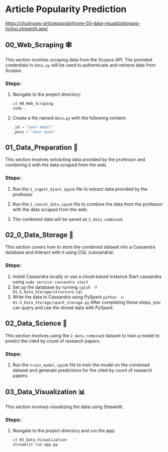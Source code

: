 # Article Popularity Prediction
https://chulinuwu-articlepopularitypre-03-data-visualizationapp-ho1xxi.streamlit.app/
## 00_Web_Scraping 🕸️
This section involves scraping data from the Scopus API. The provided credentials in `data.py` will be used to authenticate and retrieve data from Scopus.

### Steps:
1. Navigate to the project directory:
   ```bash
   cd 00_Web_Scraping
   code .
   ```

2. Create a file named `data.py` with the following content:
   ```python
   _id = "your email"
   _pass = "your pass"
   ```

## 01_Data_Preparation 🧹
This section involves extracting data provided by the professor and combining it with the data scraped from the web.

### Steps:
1. Run the `1_ingest_Ajarn.ipynb` file to extract data provided by the professor

2. Run the `2_concat_data.ipynb` file to combine the data from the professor with the data scraped from the web.

3. The combined data will be saved as `2_data_combined`.

## 02_0_Data_Storage 💾
This section covers how to store the combined dataset into a Cassandra database and interact with it using CQL (cassandra).

### Steps:
1. Install Cassandra locally or use a cloud-based instance
   Start cassandra using `sudo service cassandra start`
2. Set up the database by running `cqlsh -f 01.5_Data_Storage/structure.cql` 
3. Write the data to Cassandra using PySpark `python -u 01.5_Data_Storage/spark_storage.py` 
After completing these steps, you can query and use the stored data with PySpark.

## 02_Data_Science 🔬
This section involves using the `2_data_combined` dataset to train a model to predict the cited by count of research papers.

### Steps:
1. Run the `train_model.ipynb` file to train the model on the combined dataset and generate predictions for the cited by count of research papers.

## 03_Data_Visualization 📊
This section involves visualizing the data using Streamlit.

### Steps:
1. Navigate to the project directory and run the app:
   ```bash
   cd 03_Data_Visualization
   streamlit run app.py
   ```


<!-- ## Instructions

You can train model by yourself using Data3_en.ipynb or smthing. and adjust parameter by yourself.
but if you lazy you can just copy model that i push it on repository, 90 percent of data is from scopus.

## Try it your self

https://chulinuwu-articlepopularityprediction-app-dev-cpmott.streamlit.app/ -->

